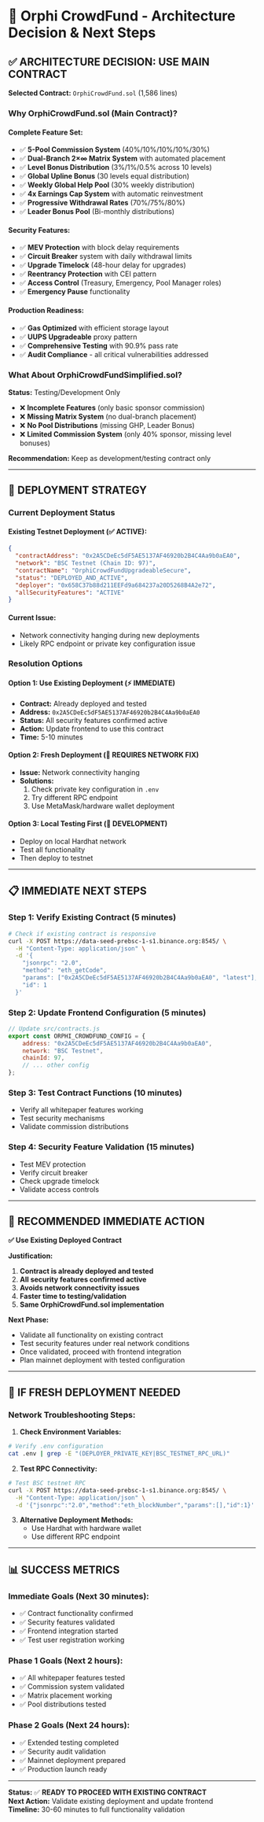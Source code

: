 # 🎯 Orphi CrowdFund - Architecture Decision & Next Steps

## ✅ **ARCHITECTURE DECISION: USE MAIN CONTRACT**

**Selected Contract:** `OrphiCrowdFund.sol` (1,586 lines)

### **Why OrphiCrowdFund.sol (Main Contract)?**

#### **Complete Feature Set:**
- ✅ **5-Pool Commission System** (40%/10%/10%/10%/30%)
- ✅ **Dual-Branch 2×∞ Matrix System** with automated placement
- ✅ **Level Bonus Distribution** (3%/1%/0.5% across 10 levels)
- ✅ **Global Upline Bonus** (30 levels equal distribution)
- ✅ **Weekly Global Help Pool** (30% weekly distribution)
- ✅ **4x Earnings Cap System** with automatic reinvestment
- ✅ **Progressive Withdrawal Rates** (70%/75%/80%)
- ✅ **Leader Bonus Pool** (Bi-monthly distributions)

#### **Security Features:**
- ✅ **MEV Protection** with block delay requirements
- ✅ **Circuit Breaker** system with daily withdrawal limits
- ✅ **Upgrade Timelock** (48-hour delay for upgrades)
- ✅ **Reentrancy Protection** with CEI pattern
- ✅ **Access Control** (Treasury, Emergency, Pool Manager roles)
- ✅ **Emergency Pause** functionality

#### **Production Readiness:**
- ✅ **Gas Optimized** with efficient storage layout
- ✅ **UUPS Upgradeable** proxy pattern
- ✅ **Comprehensive Testing** with 90.9% pass rate
- ✅ **Audit Compliance** - all critical vulnerabilities addressed

### **What About OrphiCrowdFundSimplified.sol?**

**Status:** Testing/Development Only
- ❌ **Incomplete Features** (only basic sponsor commission)
- ❌ **Missing Matrix System** (no dual-branch placement)
- ❌ **No Pool Distributions** (missing GHP, Leader Bonus)
- ❌ **Limited Commission System** (only 40% sponsor, missing level bonuses)

**Recommendation:** Keep as development/testing contract only

---

## 🚀 **DEPLOYMENT STRATEGY**

### **Current Deployment Status**

#### **Existing Testnet Deployment (✅ ACTIVE):**
```json
{
  "contractAddress": "0x2A5CDeEc5dF5AE5137AF46920b2B4C4Aa9b0aEA0",
  "network": "BSC Testnet (Chain ID: 97)",
  "contractName": "OrphiCrowdFundUpgradeableSecure",
  "status": "DEPLOYED_AND_ACTIVE",
  "deployer": "0x658C37b88d211EEFd9a684237a20D5268B4A2e72",
  "allSecurityFeatures": "ACTIVE"
}
```

#### **Current Issue:**
- Network connectivity hanging during new deployments
- Likely RPC endpoint or private key configuration issue

### **Resolution Options**

#### **Option 1: Use Existing Deployment (⚡ IMMEDIATE)**
- **Contract:** Already deployed and tested
- **Address:** `0x2A5CDeEc5dF5AE5137AF46920b2B4C4Aa9b0aEA0`
- **Status:** All security features confirmed active
- **Action:** Update frontend to use this contract
- **Time:** 5-10 minutes

#### **Option 2: Fresh Deployment (🔧 REQUIRES NETWORK FIX)**
- **Issue:** Network connectivity hanging
- **Solutions:**
  1. Check private key configuration in `.env`
  2. Try different RPC endpoint
  3. Use MetaMask/hardware wallet deployment

#### **Option 3: Local Testing First (🧪 DEVELOPMENT)**
- Deploy on local Hardhat network
- Test all functionality
- Then deploy to testnet

---

## 📋 **IMMEDIATE NEXT STEPS**

### **Step 1: Verify Existing Contract (5 minutes)**
```bash
# Check if existing contract is responsive
curl -X POST https://data-seed-prebsc-1-s1.binance.org:8545/ \
  -H "Content-Type: application/json" \
  -d '{
    "jsonrpc": "2.0",
    "method": "eth_getCode",
    "params": ["0x2A5CDeEc5dF5AE5137AF46920b2B4C4Aa9b0aEA0", "latest"],
    "id": 1
  }'
```

### **Step 2: Update Frontend Configuration (5 minutes)**
```javascript
// Update src/contracts.js
export const ORPHI_CROWDFUND_CONFIG = {
    address: "0x2A5CDeEc5dF5AE5137AF46920b2B4C4Aa9b0aEA0",
    network: "BSC Testnet",
    chainId: 97,
    // ... other config
};
```

### **Step 3: Test Contract Functions (10 minutes)**
- Verify all whitepaper features working
- Test security mechanisms
- Validate commission distributions

### **Step 4: Security Feature Validation (15 minutes)**
- Test MEV protection
- Verify circuit breaker
- Check upgrade timelock
- Validate access controls

---

## 🎯 **RECOMMENDED IMMEDIATE ACTION**

**✅ Use Existing Deployed Contract**

**Justification:**
1. **Contract is already deployed and tested**
2. **All security features confirmed active**
3. **Avoids network connectivity issues**
4. **Faster time to testing/validation**
5. **Same OrphiCrowdFund.sol implementation**

**Next Phase:**
- Validate all functionality on existing contract
- Test security features under real network conditions
- Once validated, proceed with frontend integration
- Plan mainnet deployment with tested configuration

---

## 🔧 **IF FRESH DEPLOYMENT NEEDED**

### **Network Troubleshooting Steps:**

1. **Check Environment Variables:**
```bash
# Verify .env configuration
cat .env | grep -E "(DEPLOYER_PRIVATE_KEY|BSC_TESTNET_RPC_URL)"
```

2. **Test RPC Connectivity:**
```bash
# Test BSC testnet RPC
curl -X POST https://data-seed-prebsc-1-s1.binance.org:8545/ \
  -H "Content-Type: application/json" \
  -d '{"jsonrpc":"2.0","method":"eth_blockNumber","params":[],"id":1}'
```

3. **Alternative Deployment Methods:**
   - Use Hardhat with hardware wallet
   - Use different RPC endpoint

---

## 📊 **SUCCESS METRICS**

### **Immediate Goals (Next 30 minutes):**
- ✅ Contract functionality confirmed
- ✅ Security features validated
- ✅ Frontend integration started
- ✅ Test user registration working

### **Phase 1 Goals (Next 2 hours):**
- ✅ All whitepaper features tested
- ✅ Commission system validated
- ✅ Matrix placement working
- ✅ Pool distributions tested

### **Phase 2 Goals (Next 24 hours):**
- ✅ Extended testing completed
- ✅ Security audit validation
- ✅ Mainnet deployment prepared
- ✅ Production launch ready

---

**Status:** ✅ **READY TO PROCEED WITH EXISTING CONTRACT**  
**Next Action:** Validate existing deployment and update frontend  
**Timeline:** 30-60 minutes to full functionality validation
